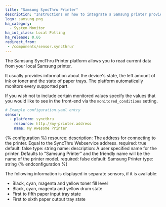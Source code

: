 ```yaml
---
title: "Samsung SyncThru Printer"
description: "Instructions on how to integrate a Samsung printer providing SyncThru within Home Assistant."
logo: samsung.png
ha_category:
  - System Monitor
ha_iot_class: Local Polling
ha_release: 0.66
redirect_from:
 - /components/sensor.syncthru/
---
```


The Samsung SyncThru Printer platform allows you to read current data from your local Samsung printer.

It usually provides information about the device's state, the left amount of ink or toner and the state of paper trays.
The platform automatically monitors every supported part.

If you wish not to include certain monitored values specify the values that you would like to see in the front-end via the `monitored_conditions` setting.

```yaml
# Example configuration.yaml entry
sensor:
  - platform: syncthru
    resource: http://my-printer.address
    name: My Awesome Printer
```

{% configuration %}
  resource:
    description: The address for connecting to the printer. Equal to the SyncThru Webservice address.
    required: true
    default: false
    type: string
  name:
    description: A user specified name for the printer. Defaults to "Samsung Printer" and the friendly name will be the name of the printer model.
    required: false
    default: Samsung Printer
    type: string
{% endconfiguration %}

The following information is displayed in separate sensors, if it is available:

 - Black, cyan, magenta and yellow toner fill level
 - Black, cyan, magenta and yellow drum state
 - First to fifth paper input tray state
 - First to sixth paper output tray state
